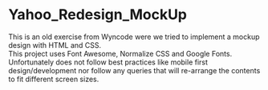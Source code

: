 # Yahoo_Redesign_MockUp

This is an old exercise from Wyncode were we tried to implement a mockup design with HTML and CSS. <br/>
This project uses Font Awesome, Normalize CSS and Google Fonts. Unfortunately does not follow best practices like mobile first design/development nor follow any queries that will re-arrange the contents to fit different screen sizes.
